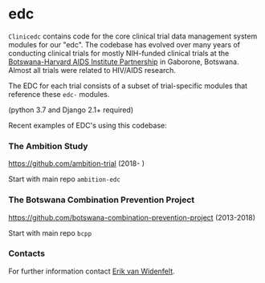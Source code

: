 # edc

``Clinicedc`` contains code for the core clinical trial data management system modules for our "edc". The codebase has evolved over many years of conducting clinical trials for mostly NIH-funded clinical trials at the [Botswana-Harvard AIDS Institute Partnership](https://aids.harvard.edu/research/bhp) in Gaborone, Botswana. Almost all trials were related to HIV/AIDS research.

The EDC for each trial consists of a subset of trial-specific modules that reference these ``edc-`` modules. 

(python 3.7 and Django 2.1+ required)

Recent examples of EDC's using this codebase:

### The Ambition Study

https://github.com/ambition-trial (2018- ) 

Start with main repo `ambition-edc`

### The Botswana Combination Prevention Project

https://github.com/botswana-combination-prevention-project (2013-2018)

Start with main repo `bcpp`

### Contacts

For further information contact [Erik van Widenfelt](https://github.com/erikvw).
